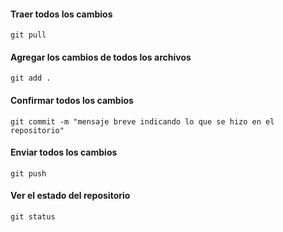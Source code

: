 #### Traer todos los cambios 
```
git pull

```
#### Agregar los cambios de todos los archivos
```
git add .

```
#### Confirmar todos los cambios
```
git commit -m "mensaje breve indicando lo que se hizo en el repositorio"

```
#### Enviar todos los cambios
```
git push

```
#### Ver el estado del repositorio
```
git status

```
